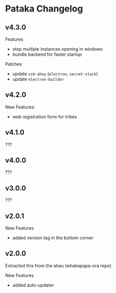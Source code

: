 # Pataka Changelog

## v4.3.0

Features
- stop multiple instances opening in windows
- bundle backend for faster startup

Patches
- update `ssb-ahoy` (`electron`, `secret-stack`)
- update `electron-builder`

## v4.2.0

New Features:
- web registration form for tribes


## v4.1.0

???


## v4.0.0

???


## v3.0.0

???


## v2.0.1

New Features
- added version tag in the bottom corner

## v2.0.0

Extracted this from the ahau (whakapapa-ora repo)

New Features
- added auto-updater



